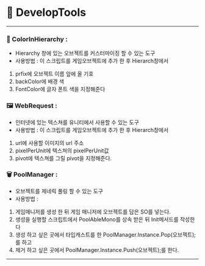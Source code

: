 # 🧰 DevelopTools
---

### 🎨 ColorInHierarchy :
 - Hierarchy 창에 있는 오브젝트를 커스터마이징 할 수 있는 도구
 - 사용방법 : 이 스크립트를 게임오브젝트에 추가 한 후 Hierarch창에서
 1. prfix에 오브젝트 이름 앞에 올 기호
 2. backColor에 배경 색
 3. FontColor에 글자 폰트 색을 지정해준다
 
 ### 🖼️ WebRequest :
 - 인터넷에 있는 텍스쳐를 유니티에서 사용할 수 있는 도구
 - 사용방법 : 이 스크립트를 게임오브젝트에 추가 한 후 Hierarch창에서
 1. url에 사용할 이미지의 url 주소
 2. pixelPerUnit에 텍스쳐의 pixelPerUnit값
 3. pivot에 텍스쳐를 그릴 pivot을 지정해준다.

 ### 🗑️ PoolManager :
 - 오브젝트를 제네릭 풀링 할 수 있는 도구
 - 사용방법 :
 1.  게임매니저를 생성 한 뒤 게임 매니저에 오브젝트를 담은 SO를 넣는다.
 2.  생성을 실행할 스크립트에서 PoolAbleMono를 상속 받은 뒤 Init메서드를 작성한다
 3.  생성 하고 싶은 곳에서 타입캐스트를 한 PoolManager.Instance.Pop(오브젝트);를 하고
 4.  제거 하고 싶은 곳에서 PoolManager.Instance.Push(오브젝트);를 한다.
          
---
